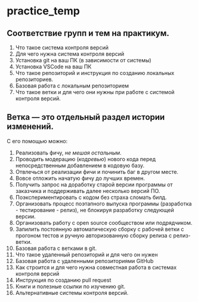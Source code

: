 # practice_temp

## Соответствие групп и тем на практикум.

1. Что такое система контроля версий
2. Для чего нужна система контроля версий
3. Установка git на ваш ПК (в зависимости от системы)
4. Установка VSCode на ваш ПК
5. Что такое репозиторий и инструкция по созданию локальных репозиториев.
6. Базовая работа с локальным репозиторием
7. Что такое ветки и для чего они нужны при работе с системой контроля версий.
## **Ветка** — это отдельный раздел истории изменений.
С его помощью можно:
1. Реализовать фичу, *не мешая остальным*.
2. Проводить модерацию (*кодревью*) нового кода перед непосредственным добавлением в кодовую базу.
3. Отвлечься от реализации фичи и починить баг в другом месте.
4. Вовсе отложить начатую фичу до лучших времен.
5.  Получить запрос на доработку старой версии программы от заказчика и поддерживать далее несколько версий ПО.
6. Поэкспериментировать с кодом без страха сломать билд.
7. Организовать процесс поэтапного выпуска программы (разработка - тестирование - релиз), не блокируя разработку следующей версии.
8. Организовать работу с open source сообществом или подрядчиком.
9. Запилить постоянную автоматическую сборку с рабочей ветки с прогоном тестов и ручную авторизованную сборку релиза с релиз-ветки.
8. Базовая работа с ветками в git.
9. Что такое удаленный репозиторий и для чего он нужен
10. Базовая работа с удаленными репозиториями GitHub
11. Как строится и для чего нужна совместная работа в системах контроля версий
12. Инструкция по созданию pull request
13. Книги и полезные ссылки по изучению git.
14. Альтернативные системы контроля версий.
